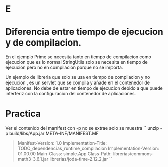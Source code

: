 # E


# Diferencia entre tiempo de ejecucion y de compilacion. 

En el ejemplo Prime se necesita tanto en tiempo de compilacion como ejecucion que es lo normal
StringUtils solo se necesita en tiempo de ejecucion pero no en compilacion porque no se importa.

Un ejemplo de libreria que solo se usa en tiempo de compilacion y no ejecucion , 
es un servlet que se compila y añade en el contenedor de aplicaciones.
No debe de estar en tiempo de ejecucion debido a que puede interferiz con la 
configuracion del contenedor de aplicaciones. 

# Practica

Ver el contenido del manifest
con -p no se extrae solo se muestra
``
unzip -p build/libs/App.jar META-INF/MANIFEST.MF
> Manifest-Version: 1.0
> Implementation-Title: TODO_dependencias_runtime_compilacion
> Implementation-Version: 01.00.00
> Main-Class: simple.App
> Class-Path: librerias/commons-math3-3.6.1.jar librerias/joda-time-2.12.2.jar
``
